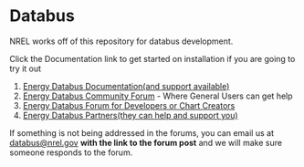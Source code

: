 
# Databus

NREL works off of this repository for databus development.  

Click the Documentation link to get started on installation if you are going to try it out

1. [Energy Databus Documentation(and support available)](http://buffalosw.com/products/databus/databus-documentation/)
1. [Energy Databus Community Forum](http://en.openei.org/community/group/databus) - Where General Users can get help
1. [Energy Databus Forum for Developers or Chart Creators](https://github.com/deanhiller/databus/wiki/Developer-Support-Forums)
1. [Energy Databus Partners(they can help and support you)](http://en.openei.org/wiki/NREL_Energy_DataBus/Partners)

If something is not being addressed in the forums, you can email us at databus@nrel.gov **with the link to the forum post** and we will make sure someone responds to the forum.


